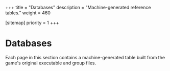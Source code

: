 +++
title = "Databases"
description = "Machine-generated reference tables."
weight = 460

[sitemap]
priority = 1
+++

# Databases

Each page in this section contains a machine-generated table built from the game's original executable and group files.

